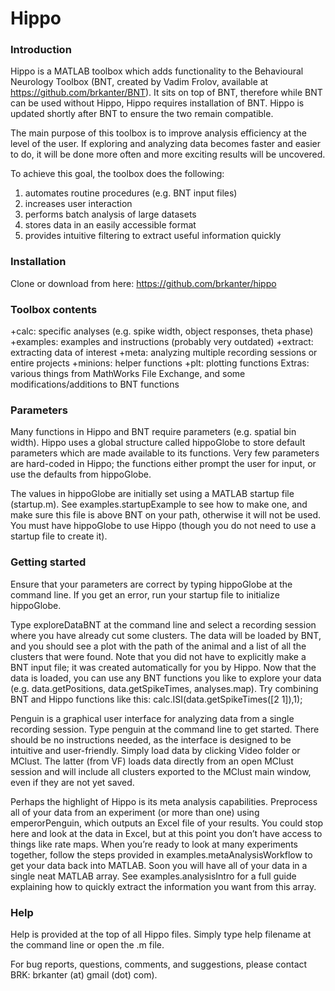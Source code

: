 # Hippo
 
### Introduction

Hippo is a MATLAB toolbox which adds functionality to the Behavioural Neurology Toolbox (BNT, created by Vadim Frolov, available at https://github.com/brkanter/BNT). It sits on top of BNT, therefore while BNT can be used without Hippo, Hippo requires installation of BNT. Hippo is updated shortly after BNT to ensure the two remain compatible.

The main purpose of this toolbox is to improve analysis efficiency at the level of the user. If exploring and analyzing data becomes faster and easier to do, it will be done more often and more exciting results will be uncovered. 

To achieve this goal, the toolbox does the following:

1) automates routine procedures (e.g. BNT input files)
2) increases user interaction
3) performs batch analysis of large datasets
4) stores data in an easily accessible format
5) provides intuitive filtering to extract useful information quickly
 
### Installation

Clone or download from here: https://github.com/brkanter/hippo
 
### Toolbox contents

+calc: specific analyses (e.g. spike width, object responses, theta phase)
+examples: examples and instructions (probably very outdated)
+extract: extracting data of interest
+meta: analyzing multiple recording sessions or entire projects
+minions: helper functions
+plt: plotting functions
Extras: various things from MathWorks File Exchange, and some modifications/additions to BNT functions

### Parameters

Many functions in Hippo and BNT require parameters (e.g. spatial bin width). Hippo uses a global structure called hippoGlobe to store default parameters which are made available to its functions. Very few parameters are hard-coded in Hippo; the functions either prompt the user for input, or use the defaults from hippoGlobe. 

The values in hippoGlobe are initially set using a MATLAB startup file (startup.m). See examples.startupExample to see how to make one, and make sure this file is above BNT on your path, otherwise it will not be used. You must have hippoGlobe to use Hippo (though you do not need to use a startup file to create it).

### Getting started

Ensure that your parameters are correct by typing hippoGlobe at the command line. If you get an error, run your startup file to initialize hippoGlobe. 

Type exploreDataBNT at the command line and select a recording session where you have already cut some clusters. The data will be loaded by BNT, and you should see a plot with the path of the animal and a list of all the clusters that were found. Note that you did not have to explicitly make a BNT input file; it was created automatically for you by Hippo. Now that the data is loaded, you can use any BNT functions you like to explore your data (e.g. data.getPositions, data.getSpikeTimes, analyses.map). Try combining BNT and Hippo functions like this:   calc.ISI(data.getSpikeTimes([2 1]),1);

Penguin is a graphical user interface for analyzing data from a single recording session. Type penguin at the command line to get started. There should be no instructions needed, as the interface is designed to be intuitive and user-friendly. Simply load data by clicking Video folder or MClust. The latter (from VF) loads data directly from an open MClust session and will include all clusters exported to the MClust main window, even if they are not yet saved.

Perhaps the highlight of Hippo is its meta analysis capabilities. Preprocess all of your data from an experiment (or more than one) using emperorPenguin, which outputs an Excel file of your results. You could stop here and look at the data in Excel, but at this point you don’t have access to things like rate maps. When you’re ready to look at many experiments together, follow the steps provided in examples.metaAnalysisWorkflow to get your data back into MATLAB. Soon you will have all of your data in a single neat MATLAB array. See examples.analysisIntro for a full guide explaining how to quickly extract the information you want from this array.

### Help

Help is provided at the top of all Hippo files. Simply type help filename at the command line or open the .m file.

For bug reports, questions, comments, and suggestions, please contact BRK: brkanter (at) gmail (dot) com).

